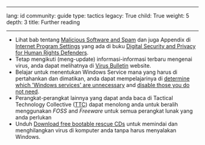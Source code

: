 

---

lang: id
community: guide
type: tactics
legacy: True
child: True
weight: 5
depth: 3
title: Further reading

---

* Lihat bab tentang [Malicious Software and Spam](http://www.frontlinedefenders.org/manual/en/esecman/chapter2_9.html) dan juga Appendix di [Internet Program Settings](http://www.frontlinedefenders.org/manual/en/esecman/appendix_c.html) yang ada di buku [Digital Security and Privacy for Human Rights Defenders](http://www.frontlinedefenders.org/manual/en/esecman/).
* Tetap mengikuti (meng-update) informasi-informasi terbaru mengenai virus, anda dapat melihatnya di [Virus Bulletin](http://www.virusbtn.com) website.
* Belajar untuk menentukan Windows Service mana yang harus di pertahankan dan dimatikan, anda dapat mempelajarinya di [determine which 'Windows services' are unnecessary](https://security.berkeley.edu/MinStds/Determining-Un-Services-Windows.html) and [disable those you do not need](http://www.marksanborn.net/howto/turn-off-unnecessary-windows-services).
* Perangkat-perangkat lainnya yang dapat anda baca di Tactical Technology Collective ([TTC](http://tacticaltech.org)) dapat menolong anda untuk beralih menggunakan *FOSS* and *Freeware* untuk semua perangkat lunak yang anda perlukan
* Unduh [Download free bootable rescue CDs](http://www.askvg.com/download-free-bootable-rescue-cds-from-kaspersky-bitdefender-avira-f-secure-and-others/) untuk memindai dan menghilangkan virus di komputer anda tanpa harus menyalakan Windows.


